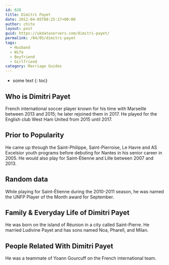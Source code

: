 ```yaml
---
id: 626
title: Dimitri Payet
date: 2012-04-05T00:25:17+00:00
author: chito
layout: post
guid: https://ukdataservers.com/dimitri-payet/
permalink: /04/05/dimitri-payet
tags:
  - Husband
  - Wife
  - Boyfriend
  - Girlfriend
category: Marriage Guides
---
```


* some text
{: toc}


## Who is  Dimitri Payet
                  
                  
                  
French international soccer player known for his time with Marseille between 2013 and 2015; he later rejoined them in 2017. He played for the English club West Ham United from 2015 until 2017.
                  
                
                
                
## Prior to Popularity 
                  
                  
                  
He came up through the Saint-Philippe, Saint-Pierroise, Le Havre and AS Excelsior youth programs before debuting for Nantes in his senior career in 2005. He would also play for Saint-Étienne and Lille between 2007 and 2013.
                  
                
                
                
## Random data 
                  
                  
                  
While playing for Saint-Étienne during the 2010-2011 season, he was named the UNFP Player of the Month award for September.
                  
                
                
                
## Family & Everyday Life of Dimitri Payet
                  
                  
                  
He was born on the island of Réunion in a city called Saint-Pierre. He married Ludivine Payet and has sons named Noa, Pharell, and Milan.
                  
                
                
                
## People Related With  Dimitri Payet
                  
                  
                  
He was a teammate of Yoann Gourcuff on the French international team.
                  
                
              
            
          
          
          
    
    
  
